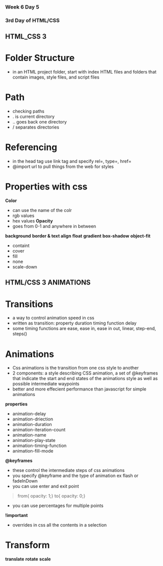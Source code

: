 ### Week 6 Day 5

### 3rd Day of HTML/CSS

## HTML_CSS 3

# Folder Structure
 - in an HTML project folder, start with index HTML files and folders that contain images, style files, and script files

# Path
 - checking paths
 - . is current directory
 - .. goes back one directory
 - / separates directories

# Referencing
 - in the head tag use link tag and specify rel=, type=, href=
 - @import url to pull things from the web for styles

# Properties with css
**Color**
 - can use the name of the colr
 - rgb values
 - hex values
**Opacity**
 - goes from 0-1 and anywhere in between

**background**
**border & text align**
**float**
**gradient**
**box-shadow**
**object-fit**
 - containt
 - cover
 - fill
 - none
 - scale-down

## HTML/CSS 3 ANIMATIONS

# Transitions
 - a way to control animation speed in css
 - written as transition: property duration timing function delay
 - some timing functions are ease, ease in, ease in out, linear, step-end, steps()

# Animations
 - Css animations is the transition from one css style to another
 - 2 components: a style describing CSS animation, a set of @keyframes that indicate the start and end states of the animations style as well as possible intermediate waypoints
 - better and more effecient performance than javascript for simple animations

**properties**
 - animation-delay
 - animation-driection
 - animation-duration
 - animation-iteration-count
 - animation-name
 - animation-play-state
 - animation-timing-function
 - animation-fill-mode

**@keyframes**
 - these control the intermediate steps of css animations
 - you specify @keyframe and the type of animation ex flash or fadeInDown
 - you can use enter and exit point 
> from{ opacity: 1;} to{ opacity: 0;}
 - you can use percentages for multiple points

**!important**
 - overrides in css all the contents in a selection

# Transform
**translate**
**rotate**
**scale**




